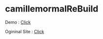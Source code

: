 # camillemormalReBuild

Demo : <a href="https://akhil16pro.github.io/camillemormalReBuild/" target="_blank" >Click</a>

Ogininal Site : <a href="https://camillemormal.com/" target="_blank" >Click</a>
